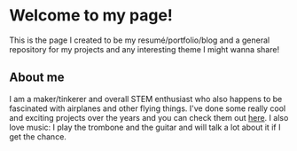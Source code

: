 # Welcome to my page!

This is the page I created to be my resumé/portfolio/blog and a general repository for my projects and any interesting theme I might wanna share!

## About me

I am a maker/tinkerer and overall STEM enthusiast who also happens to be fascinated with airplanes and other flying things. I've done some really cool and exciting projects over the years and you can check them out [here](). I also love music: I play the trombone and the guitar and will talk a lot about it if I get the chance.
